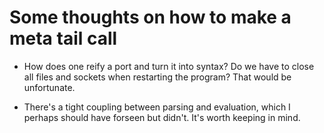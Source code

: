 # Some thoughts on how to make a meta tail call

* How does one reify a port and turn it into syntax? Do we have to
  close all files and sockets when restarting the program? That would
  be unfortunate.

* There's a tight coupling between parsing and evaluation, which I
  perhaps should have forseen but didn't. It's worth keeping in mind.

